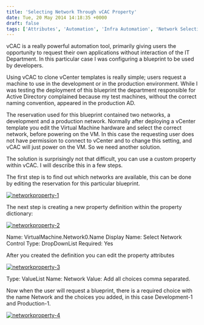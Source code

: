 ```yaml
---
title: 'Selecting Network Through vCAC Property'
date: Tue, 20 May 2014 14:18:35 +0000
draft: false
tags: ['Attributes', 'Automation', 'Infra Automation', 'Network Selection', 'Property', 'VMware', 'vRealize Automation', 'vRealize Automation (vCAC)']
---
```


vCAC is a really powerful automation tool, primarily giving users the opportunity to request their own applications without interaction of the IT Department. In this particular case I was configuring a blueprint to be used by developers.

Using vCAC to clone vCenter templates is really simple; users request a machine to use in the development or in the production environment. While I was testing the deployment of this blueprint the department responsible for Active Directory complained because my test machines, without the correct naming convention, appeared in the production AD.

The reservation used for this blueprint contained two networks, a development and a production network. Normally after deploying a vCenter template you edit the Virtual Machine hardware and select the correct network, before powering on the VM. In this case the requesting user does not have permission to connect to vCenter and to change this setting, and vCAC will just power on the VM. So we need another solution.

The solution is surprisingly not that difficult, you can use a custom property within vCAC. I will describe this in a few steps.

The first step is to find out which networks are available, this can be done by editing the reservation for this particular blueprint.

[![networkproperty-1](http://automate-it.today/wp-content/uploads/2014/04/networkproperty-1.jpg)](http://automate-it.today/wp-content/uploads/2014/04/networkproperty-1.jpg)

The next step is creating a new property definition within the property dictionary:

[![networkproperty-2](http://automate-it.today/wp-content/uploads/2014/04/networkproperty-2.jpg)](http://automate-it.today/wp-content/uploads/2014/04/networkproperty-2.jpg)

Name: VirtualMachine.Network0.Name Display Name: Select Network Control Type: DropDownList Required: Yes

After you created the definition you can edit the property attributes

[![networkproperty-3](http://automate-it.today/wp-content/uploads/2014/04/networkproperty-3.jpg)](http://automate-it.today/wp-content/uploads/2014/04/networkproperty-3.jpg)

Type: ValueList Name: Network Value: Add all choices comma separated.

Now when the user will request a blueprint, there is a required choice with the name Network and the choices you added, in this case Development-1 and Production-1.

[![networkproperty-4](http://automate-it.today/wp-content/uploads/2014/04/networkproperty-4.jpg)](http://automate-it.today/wp-content/uploads/2014/04/networkproperty-4.jpg)